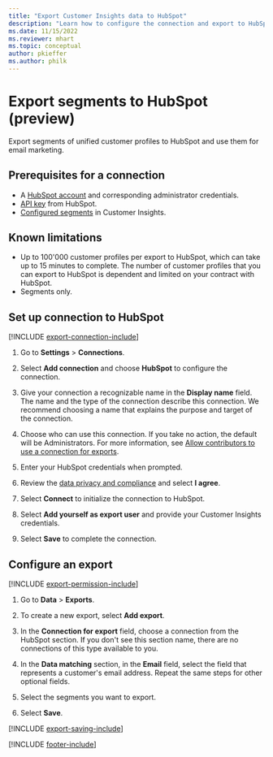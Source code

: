 ```yaml
---
title: "Export Customer Insights data to HubSpot"
description: "Learn how to configure the connection and export to HubSpot."
ms.date: 11/15/2022
ms.reviewer: mhart
ms.topic: conceptual
author: pkieffer
ms.author: philk
---
```


# Export segments to HubSpot (preview)

Export segments of unified customer profiles to HubSpot and use them for email marketing.

## Prerequisites for a connection

- A [HubSpot account](https://www.hubspot.com/) and corresponding administrator credentials.
- [API key](https://knowledge.hubspot.com/Integrations/How-do-I-get-my-HubSpot-API-key) from HubSpot.
- [Configured segments](segments.md) in Customer Insights.

## Known limitations

- Up to 100'000 customer profiles per export to HubSpot, which can take up to 15 minutes to complete. The number of customer profiles that you can export to HubSpot is dependent and limited on your contract with HubSpot.
- Segments only.

## Set up connection to HubSpot

[!INCLUDE [export-connection-include](includes/export-connection-admn.md)]

1. Go to **Settings** > **Connections**.

1. Select **Add connection** and choose **HubSpot** to configure the connection.

1. Give your connection a recognizable name in the **Display name** field. The name and the type of the connection describe this connection. We recommend choosing a name that explains the purpose and target of the connection.

1. Choose who can use this connection. If you take no action, the default will be Administrators. For more information, see [Allow contributors to use a connection for exports](connections.md#allow-contributors-to-use-a-connection-for-exports).

1. Enter your HubSpot credentials when prompted.

1. Review the [data privacy and compliance](connections.md#data-privacy-and-compliance) and select **I agree**.

1. Select **Connect** to initialize the connection to HubSpot.

1. Select **Add yourself as export user** and provide your Customer Insights credentials.

1. Select **Save** to complete the connection.

## Configure an export

[!INCLUDE [export-permission-include](includes/export-permission.md)]

1. Go to **Data** > **Exports**.

1. To create a new export, select **Add export**.

1. In the **Connection for export** field, choose a connection from the HubSpot section. If you don't see this section name, there are no connections of this type available to you.

1. In the **Data matching** section, in the **Email** field, select the field that represents a customer's email address. Repeat the same steps for other optional fields.

1. Select the segments you want to export.

1. Select **Save**.

[!INCLUDE [export-saving-include](includes/export-saving.md)]

[!INCLUDE [footer-include](includes/footer-banner.md)]
